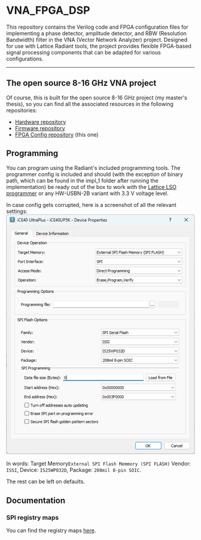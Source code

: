 # VNA_FPGA_DSP

This repository contains the Verilog code and FPGA configuration files for implementing a phase detector, amplitude detector, and RBW (Resolution Bandwidth) filter in the VNA (Vector Network Analyzer) project. Designed for use with Lattice Radiant tools, the project provides flexible FPGA-based signal processing components that can be adapted for various configurations.  
___

## The open source 8-16 GHz VNA project  
Of course, this is built for the open source 8-16 GHz project (my master's thesis), so you can find all the associated resources in the following repositories:
- [Hardware repository](https://github.com/MysteriousWolf/VNA_Hardware)
- [Firmware repository](https://github.com/MysteriousWolf/VNA_Firmware)
- [FPGA Config repository](https://github.com/MysteriousWolf/VNA_FPGA_DSP/) (this one)

## Programming
You can program using the Radiant's included programming tools. The programmer config is included and should (with the exception of binary path, which can be found in the impl_1 folder after running the implementation) be ready out of the box to work with the [Lattice LSO programmer](https://github.com/aljazblatnik/GPS-receiver/tree/main/development%20tools/FPGA/FPGA%20programmer) or any HW-USBN-2B variant with 3.3 V voltage level.

In case config gets corrupted, here is a screenshot of all the relevant settings:
![Programmer settings](resources/prog.png)

In words: Target Memory`External SPI Flash Memmory (SPI FLASH)` Vendor: `ISSI`, Device: `IS25WP032D`, Package: `208mil 8-pin SOIC`.

The rest can be left on defaults.

## Documentation
### SPI registry maps  
You can find the registry maps [here](resources/registry_map.md).
